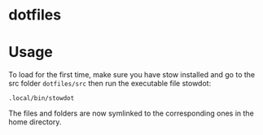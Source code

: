 # dotfiles

# Usage

To load for the first time, make sure you have stow installed and go to the src folder `dotfiles/src` then run the executable file stowdot:

```.local/bin/stowdot```

The files and folders are now symlinked to the corresponding ones in the home directory.

